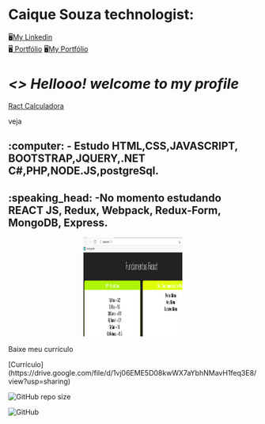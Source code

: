 
<strong><h1>Caique Souza technologist:</h1></strong> 
:desktop_computer:[My Linkedin]( https://www.linkedin.com/in/caique-s-a1941811b/ )    
:desktop_computer:[ Portfólio](https://caique215.github.io/caique/)
:desktop_computer:[My Portfólio](https://caique215.github.io/caique-meu-projeto/)
<h1><i> <> Hellooo! welcome to my profile </i> </h1>	
  
[Ract Calculadora]( https://drive.google.com/file/d/1RfKZDjkmsNHeJLKItL4apx7SoYWYEy4j/view?usp=sharing ) <p>veja</p>
  
  
<h2>:computer: - Estudo HTML,CSS,JAVASCRIPT, BOOTSTRAP,JQUERY,.NET C#,PHP,NODE.JS,postgreSql.</h2>
  <h2>:speaking_head: -No momento estudando REACT JS, Redux, Webpack, Redux-Form, MongoDB, Express.</h2>
  <p align="center">
      <img src="https://github.com/Caique215/Caique215/blob/main/react.png " width="200px" height="200px" title="Back end"> </p>
  <p>Baixe meu currículo</p>
  [Currículo](https://drive.google.com/file/d/1vj06EME5D08kwWX7aYbhNMavH1feq3E8/view?usp=sharing)
  
![GitHub repo size](https://img.shields.io/github/repo-size/Caique215/Caique215)
  
  
![GitHub](https://img.shields.io/github/license/Caique215/Caique215) 

